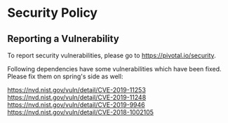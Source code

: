 # Security Policy

## Reporting a Vulnerability

To report security vulnerabilities, please go to https://pivotal.io/security.

Following dependencies have some vulnerabilities which have been fixed. Please fix them on spring's side as well: 

https://nvd.nist.gov/vuln/detail/CVE-2019-11253
https://nvd.nist.gov/vuln/detail/CVE-2019-11248
https://nvd.nist.gov/vuln/detail/CVE-2019-9946
https://nvd.nist.gov/vuln/detail/CVE-2018-1002105
